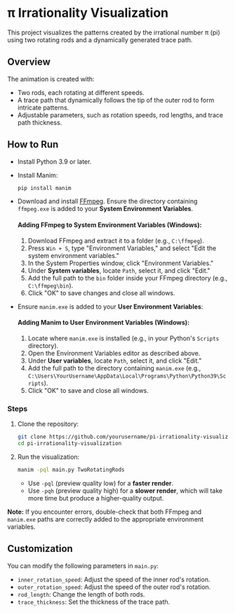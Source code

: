 # π Irrationality Visualization

This project visualizes the patterns created by the irrational number π (pi) using two rotating rods and a dynamically generated trace path.

## Overview

The animation is created with:
- Two rods, each rotating at different speeds.
- A trace path that dynamically follows the tip of the outer rod to form intricate patterns.
- Adjustable parameters, such as rotation speeds, rod lengths, and trace path thickness.

## How to Run

- Install Python 3.9 or later.
- Install Manim:

    ```bash
    pip install manim
    ```

- Download and install [FFmpeg](https://ffmpeg.org/download.html). Ensure the directory containing `ffmpeg.exe` is added to your **System Environment Variables**.
  
    #### Adding FFmpeg to System Environment Variables (Windows):
    1. Download FFmpeg and extract it to a folder (e.g., `C:\ffmpeg`).
    2. Press `Win + S`, type "Environment Variables," and select "Edit the system environment variables."
    3. In the System Properties window, click "Environment Variables."
    4. Under **System variables**, locate `Path`, select it, and click "Edit."
    5. Add the full path to the `bin` folder inside your FFmpeg directory (e.g., `C:\ffmpeg\bin`).
    6. Click "OK" to save changes and close all windows.

- Ensure `manim.exe` is added to your **User Environment Variables**:

    #### Adding Manim to User Environment Variables (Windows):
    1. Locate where `manim.exe` is installed (e.g., in your Python's `Scripts` directory).
    2. Open the Environment Variables editor as described above.
    3. Under **User variables**, locate `Path`, select it, and click "Edit."
    4. Add the full path to the directory containing `manim.exe` (e.g., `C:\Users\YourUsername\AppData\Local\Programs\Python\Python39\Scripts`).
    5. Click "OK" to save and close all windows.

### Steps

1. Clone the repository:
    ```bash
    git clone https://github.com/yourusername/pi-irrationality-visualization.git
    cd pi-irrationality-visualization
    ```

2. Run the visualization:
    ```bash
    manim -pql main.py TwoRotatingRods
    ```

   - Use `-pql` (preview quality low) for a **faster render**.
   - Use `-pqh` (preview quality high) for a **slower render**, which will take more time but produce a higher-quality output.

**Note:** If you encounter errors, double-check that both FFmpeg and `manim.exe` paths are correctly added to the appropriate environment variables.

## Customization

You can modify the following parameters in `main.py`:

- `inner_rotation_speed`: Adjust the speed of the inner rod's rotation.
- `outer_rotation_speed`: Adjust the speed of the outer rod's rotation.
- `rod_length`: Change the length of both rods.
- `trace_thickness`: Set the thickness of the trace path.
